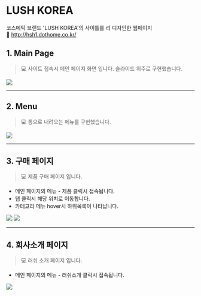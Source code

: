 # LUSH KOREA
코스메틱 브랜드 'LUSH KOREA'의 사이틀를 리 디자인한 웹페이지   
:information_desk_person: http://hsh1.dothome.co.kr/

## 1. Main Page
>:computer: 사이트 접속시 메인 페이지 화면 입니다. 슬라이드 위주로 구현했습니다.
<img src="https://user-images.githubusercontent.com/86407453/128623666-e8141c8d-5885-49d4-a15a-8865edaeac29.png">

---

## 2. Menu
>:computer: 통으로 내려오는 메뉴를 구현했습니다.
<img src="https://user-images.githubusercontent.com/86407453/128623943-607a85a7-af14-4b22-95c5-f57278a3eba9.png">

---

## 3. 구매 페이지
>:computer: 제품 구매 페이지 입니다.   
- 메인 페이지의 메뉴 - 제품 클릭시 접속됩니다.
- 탭 클릭시 해당 위치로 이동합니다.
- 카테고리 메뉴 hover시 하위목록이 나타납니다.
<img src="https://user-images.githubusercontent.com/86407453/128624861-5dcb2d7e-daf6-485d-8465-b791e3866b02.png">
<img src="https://user-images.githubusercontent.com/86407453/128625009-c782d659-a752-4971-ae5f-3e10292bf203.png">

---

## 4. 회사소개 페이지
>:computer: 러쉬 소개 페이지 입니다.
- 메인 페이지의 메뉴 - 러쉬소개 클릭시 접속됩니다.
<img src="https://user-images.githubusercontent.com/86407453/128625152-19dad38a-2ad5-41fc-9573-a32010708a61.png"> 
